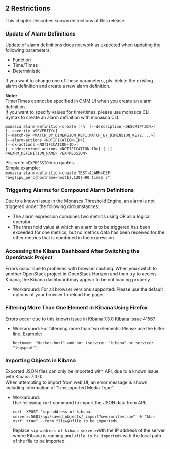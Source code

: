 ## 2 Restrictions

This chapter describes known restrictions of this release.

### Update of Alarm Definitions  

Update of alarm definitions does not work as expected when updating the following parameters:

- Function
- Time/Times
- Deterministic

If you want to change one of these parameters, pls. delete the existing alarm definition and create a new alarm definition.

**Note:**  
Time/Times cannot be specified in CMM UI when you create an alarm definition.  
If you want to specify values for time/times, please use monasca CLI.  
Syntax to create an alarm definition with monasca CLI:  
```
monasca alarm-definition-create [-h] [--description <DESCRIPTION>]  
[--severity <SEVERITY>]  
[--match-by <MATCH_BY_DIMENSION_KEY1,MATCH_BY_DIMENSION_KEY2,...>]  
[--alarm-actions <NOTIFICATION-ID>]  
[--ok-actions <NOTIFICATION-ID>]  
[--undetermined-actions <NOTIFICATION-ID>] [-j]  
<ALARM_DEFINITION_NAME> <EXPRESSION>  
```
Pls. write `<EXPRESSION>` in quotes.  
Simple example:  
`monasca alarm-definition-create TEST-ALARM-DEF "avg(cpu_perc{hostname=host1},120)>90 times 5"`


### Triggering Alarms for Compound Alarm Definitions

Due to a known issue in the Monasca Threshold Engine, an alarm is not triggered under the
following circumstances:

- The alarm expression combines two metrics using OR as a logical operator.
- The threshold value at which an alarm is to be triggered has been exceeded for one metrics,
  but no metrics data has been received for the other metrics that is combined in the expression.


### Accessing the Kibana Dashboard After Switching the OpenStack Project

Errors occur due to problems with browser caching. When you switch to another OpenStack
project in OpenStack Horizon and then try to access Kibana, the Kibana dashboard may appear to
be not loading properly.


* Workaround:
  For all browser versions supported: Please use the default options of your browser to reload the page.


### Filtering More Than One Element in Kibana Using Firefox

Errors occur due to this known issue in Kibana 7.3.0 [Kibana Issue 41567](https://github.com/elastic/kibana/issues/41567)

* Workaround:
  For filterning more than two elements: Please use the Filter line. Example:
  ```
  hostname: "docker-host" and not (service: "kibana" or service: "logspout")
  ```

### Importing Objects in Kibana
Exported JSON files can only be imported with API, due to a known issue with Kibana 7.3.0:  
When attempting to import from web UI, an error message is shown, including information of "Unsupported Media Type".

* Workaround:  
  Use following `curl` command to import the JSON data from API: 
  ```
  curl –XPOST "<ip-address of kibana server>:5601/api/saved_objects/_import?overwrite=true" -H "kbn-xsrf: true" --form file=@<file to be imported>
  ```
  Replace `<ip-address of kibana server>`with the IP address of the server where Kibana is running and `<file to be imported>` with the local path of the file to be imported.

  
